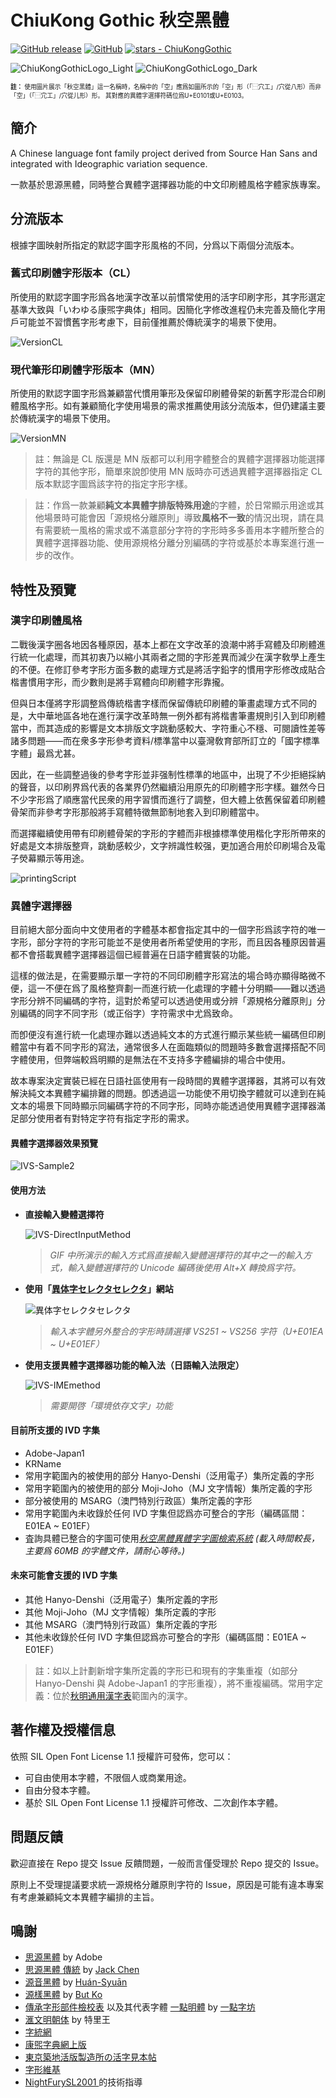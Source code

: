 # ChiuKong Gothic 秋空󠄁黑體

[![GitHub release](https://img.shields.io/github/release/ChiuMing-Neko/ChiuKongGothic?include_prereleases=&sort=semver)](https://github.com/ChiuMing-Neko/ChiuKongGothic/releases/)
[![GitHub](https://img.shields.io/github/license/ChiuMing-Neko/ChiuKongGothic)](https://scripts.sil.org/ofl)
[![stars - ChiuKongGothic](https://img.shields.io/github/stars/ChiuMing-Neko/ChiuKongGothic?style=social)](https://github.com/ChiuMing-Neko/ChiuKongGothic)

![ChiuKongGothicLogo_Light](images/ChiuKongGothicLogo_Light.svg#gh-light-mode-only)
![ChiuKongGothicLogo_Dark](images/ChiuKongGothicLogo_Dark.svg#gh-dark-mode-only)

<sup><sub>**註：** 使用圖片展示「秋空󠄁黑體」這一名稱時，名稱中的「空」應爲如圖所示的「空󠄁」形（「⿱穴工」/穴從八形）而非「空󠄀」（「⿱宂工」/穴從儿形）形。 其對應的異體字選擇符碼位爲U+E0101或U+E0103。</sub></sup>

## 簡介

A Chinese language font family project derived from Source Han Sans and integrated with Ideographic variation sequence.

一款基於思源黑體，同時整合異體字選擇器功能的中文印刷體風格字體家族專案。

## 分流版本

根據字圖映射所指定的默認字圖字形風格的不同，分爲以下兩個分流版本。

### 舊式印刷體字形版本（CL）

所使用的默認字圖字形爲各地漢字改革以前慣常使用的活字印刷字形，其字形選定基準大致與「いわゆる康煕字典体」相同。因簡化字修改進程仍未完善及簡化字用戶可能並不習慣舊字形考慮下，目前僅推薦於傳統漢字的場景下使用。

![VersionCL](./images/versionCL.png)

### 現代筆形印刷體字形版本（MN）

所使用的默認字圖字形爲兼顧當代慣用筆形及保留印刷體骨架的新舊字形混合印刷體風格字形。如有兼顧簡化字使用場景的需求推薦使用該分流版本，但仍建議主要於傳統漢字的場景下使用。

![VersionMN](./images/versionMN.png)

> 註：無論是 CL 版還是 MN 版都可以利用字體整合的異體字選擇器功能選擇字符的其他字形，簡單來說卽使用 MN 版時亦可透過異體字選擇器指定 CL 版本默認字圖爲該字符的指定字形字樣。

> 註：作爲一款兼顧**純文本異體字排版特殊用途**的字體，於日常顯示用途或其他場景時可能會因「源規格分離原則」導致**風格不一致**的情況出現，請在具有需要統一風格的需求或不滿意部分字符的字形時多多善用本字體所整合的異體字選擇器功能、使用源規格分離分別編碼的字符或基於本專案進行進一步的改作。

## 特性及預覽

### 漢字印刷體風格

二戰後漢字圈各地因各種原因，基本上都在文字改革的浪潮中將手寫體及印刷體進行統一化處理，而其初衷乃以縮小其兩者之間的字形差異而減少在漢字敎學上產生的不便。在修訂參考字形方面多數的處理方式是將活字鉛字的慣用字形修改成貼合楷書慣用字形，而少數則是將手寫體向印刷體字形靠攏。

但與日本僅將字形調整爲傳統楷書字樣而保留傳統印刷體的筆畫處理方式不同的是，大中華地區各地在進行漢字改革時無一例外都有將楷書筆畫規則引入到印刷體當中，而其造成的影響是文本排版文字跳動感較大、字符重心不穩、可閱讀性差等諸多問題——而在衆多字形參考資料/標準當中以臺灣敎育部所訂立的「國字標準字體」最爲尤甚。

因此，在一些調整過後的參考字形並非强制性標準的地區中，出現了不少拒絕採納的聲音，以印刷界爲代表的各業界仍然繼續沿用原先的印刷體字形字樣。雖然今日不少字形爲了順應當代民衆的用字習慣而進行了調整，但大體上依舊保留着印刷體骨架而非參考字形那般將手寫體特徵無節制地套入到印刷體當中。

而選擇繼續使用帶有印刷體骨架的字形的字體而非根據標準使用楷化字形所帶來的好處是文本排版整齊，跳動感較少，文字辨識性較强，更加適合用於印刷場合及電子熒幕顯示等用途。

![printingScript](./images/printing.png)

### 異體字選擇器

目前絕大部分面向中文使用者的字體基本都會指定其中的一個字形爲該字符的唯一字形，部分字符的字形可能並不是使用者所希望使用的字形，而且因各種原因普遍都不會搭載異體字選擇器這個已經普遍在日語字體實裝的功能。

這樣的做法是，在需要顯示單一字符的不同印刷體字形寫法的場合時亦顯得略微不便，這一不便在爲了風格整齊劃一而進行統一化處理的字體十分明顯——難以透過字形分辨不同編碼的字符，這對於希望可以透過使用或分辨「源規格分離原則」分別編碼的同字不同字形（或正俗字）字符需求中尤爲致命。

而卽便沒有進行統一化處理亦難以透過純文本的方式進行顯示某些統一編碼但印刷體當中有着不同字形的寫法，通常很多人在面臨類似的問題時多數會選擇搭配不同字體使用，但弊端較爲明顯的是無法在不支持多字體編排的場合中使用。

故本專案決定實裝已經在日語社區使用有一段時間的異體字選擇器，其將可以有效解決純文本異體字編排難的問題。卽透過這一功能使不用切換字體就可以達到在純文本的場景下同時顯示同編碼字符的不同字形，同時亦能透過使用異體字選擇器滿足部分使用者有對特定字符有指定字形的需求。

#### 異體字選擇器效果預覽

![IVS-Sample2](./images/IVS-sample2.png)

#### 使用方法

- **直接輸入變體選擇符**

	![IVS-DirectInputMethod](./images/IVS-DirectIn.gif)
	> *GIF 中所演示的輸入方式爲直接輸入變體選擇符的其中之一的輸入方式，輸入變體選擇符的 Unicode 編碼後使用 Alt+X 轉換爲字符。*

- **使用「[異体字セレクタセレクタ](https://747.github.io/vsselector/)」網站**

	![異体字セレクタセレクタ](./images/vsselector.png)
	> *輸入本字體另外整合的字形時請選擇 VS251 ~ VS256 字符（U+E01EA ~ U+E01EF）*

- **使用支援異體字選擇器功能的輸入法（日語輸入法限定）**

	![IVS-IMEmethod](./images/IVS-IME.gif)
	> *需要開啓「環境依存文字」功能*

#### 目前所支援的 IVD 字集

- Adobe-Japan1
- KRName
- 常用字範圍內的被使用的部分 Hanyo-Denshi（泛用電子）集所定義的字形
- 常用字範圍內的被使用的部分 Moji-Joho（MJ 文字情報）集所定義的字形
- 部分被使用的 MSARG（澳門特別行政區）集所定義的字形
- 常用字範圍內未收錄於任何 IVD 字集但認爲亦可整合的字形（編碼區間：E01EA ~ E01EF）
- 査詢具體已整合的字圖可使用[*秋空黑體異體字字圖檢索系統*](https://chiuming-neko.github.io/ChiuKongGothic/ivslookup.html) *(載入時間較長，主要爲 60MB 的字體文件，請耐心等待。)*

#### 未來可能會支援的 IVD 字集

- 其他 Hanyo-Denshi（泛用電子）集所定義的字形
- 其他 Moji-Joho（MJ 文字情報）集所定義的字形
- 其他 MSARG（澳門特別行政區）集所定義的字形
- 其他未收錄於任何 IVD 字集但認爲亦可整合的字形（編碼區間：E01EA ~ E01EF）

> 註：如以上計劃新增字集所定義的字形已和現有的字集重複（如部分 Hanyo-Denshi 與 Adobe-Japan1 的字形重複），將不重複編碼。常用字定義：位於[秋明通用漢字表](https://glyphwiki.org/wiki/Group:chiuming-neko_cm-chara-list)範圍內的漢字。

## 著作權及授權信息

依照 SIL Open Font License 1.1 授權許可發佈，您可以：

- 可自由使用本字體，不限個人或商業用途。
- 自由分發本字體。
- 基於 SIL Open Font License 1.1 授權許可修改、二次創作本字體。

## 問題反饋

歡迎直接在 Repo 提交 Issue 反饋問題，一般而言僅受理於 Repo 提交的 Issue。

原則上不受理提議要求統一源規格分離原則字符的 Issue，原因是可能有違本專案有考慮兼顧純文本異體字編排的主旨。

## 鳴謝

- [思源黑體](https://github.com/adobe-fonts/source-han-sans) by Adobe
- [思源黑體 傳統](https://github.com/redchenjs/source-han-sans-classic) by [Jack Chen](https://github.com/redchenjs) 
- [源音黑體](https://github.com/MoneMizuno/Genne-Gothic) by [Huán-Syuān](https://github.com/MoneMizuno)
- [源樣黑體](https://github.com/ButTaiwan/genyog-font) by [But Ko](https://github.com/ButTaiwan)
- [傳承字形部件檢校表](https://github.com/ichitenfont/inheritedglyphs) 以及其代表字體 [一點明體](https://github.com/ichitenfont/I.Ming) by [一點字坊](https://github.com/ichitenfont)
- [滙文明朝体](https://zhuanlan.zhihu.com/p/344103391) by 特里王 
- [字統網](http://zi.tools)
- [康煕字典網上版](https://www.kangxizidian.com/)
- [東京築地活版製造所の活字見本帖](http://www.asahi-net.or.jp/~sd5a-ucd/Tsukiji-5go-S11-Specimenbook.html)
- [字形維基](https://glyphwiki.org/)
- [NightFurySL2001 ](https://github.com/NightFurySL2001) 的技術指導
